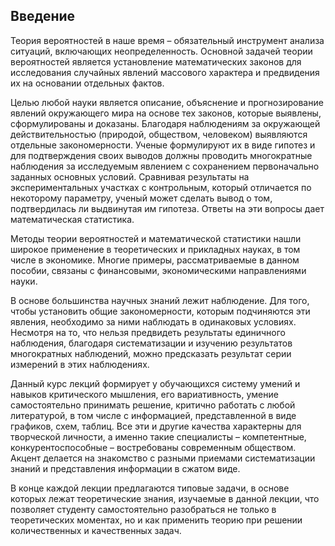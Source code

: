 ## Введение

Теория вероятностей в наше время – обязательный инструмент анализа ситуаций, включающих неопределенность. Основной задачей теории вероятностей является установление математических законов для исследования случайных явлений массового характера и предвидения их на основании отдельных фактов.

Целью любой науки является описание, объяснение и прогнозирование явлений окружающего мира на основе тех законов, которые выявлены, сформулированы и доказаны. Благодаря наблюдениям за окружающей действительностью (природой, обществом, человеком) выявляются отдельные закономерности. Ученые формулируют их в виде гипотез и для подтверждения своих выводов должны проводить многократные наблюдения за исследуемым явлением с сохранением первоначально заданных основных условий. Сравнивая результаты на экспериментальных участках с контрольным, который отличается по некоторому параметру, ученый может сделать вывод о том, подтвердилась ли выдвинутая им гипотеза. Ответы на эти вопросы дает математическая статистика.

Методы теории вероятностей и математической статистики нашли широкое применение в теоретических и прикладных науках, в том числе в экономике. Многие примеры, рассматриваемые в данном пособии, связаны с финансовыми, экономическими направлениями науки.

В основе большинства научных знаний лежит наблюдение. Для того, чтобы установить общие закономерности, которым подчиняются эти явления, необходимо за ними наблюдать в одинаковых условиях. Несмотря на то, что нельзя предвидеть результаты единичного наблюдения, благодаря систематизации и изучению результатов многократных наблюдений, можно предсказать результат серии измерений в этих наблюдениях.

Данный курс лекций формирует у обучающихся систему умений и навыков критического мышления, его вариативность, умение самостоятельно принимать решение, критично работать с любой литературой, в том числе с информацией, представленной в виде графиков, схем, таблиц. Все эти и другие качества характерны для творческой личности, а именно такие специалисты – компетентные, конкурентоспособные – востребованы современным обществом.
Акцент делается на знакомство с разными приемами систематизации знаний и представления информации в сжатом виде.


В конце каждой лекции предлагаются типовые задачи, в основе которых лежат теоретические знания, изучаемые в данной лекции, что позволяет студенту самостоятельно разобраться не только в теоретических моментах, но и как применить теорию при решении количественных и качественных задач.